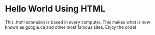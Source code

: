 # Hello World Using HTML

This .html extension is based in every computer. This makes what is now known as google.ca and other most famous sites. Enjoy the code!

